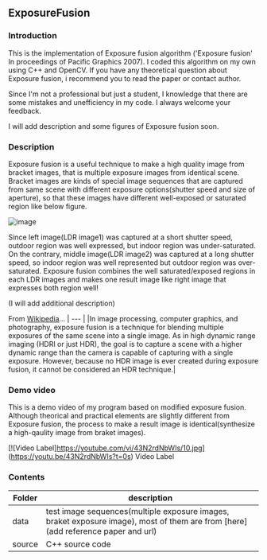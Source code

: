 ## ExposureFusion
### Introduction

This is the implementation of Exposure fusion algorithm ('Exposure fusion' In proceedings of Pacific Graphics 2007).
I coded this algorithm on my own using C++ and OpenCV.
If you have any theoretical question about Exposure fusion, i recommend you to read the paper or contact author.

Since I'm not a professional but just a student, I knowledge that there are some mistakes and unefficiency in my code.
I always welcome your feedback.

I will add description and some figures of Exposure fusion soon.

### Description
Exposure fusion is a useful technique to make a high quality image from bracket images, that is multiple exposure images from identical scene. Bracket images are kinds of special image sequences that are captured from same scene with different exposure options(shutter speed and size of aperture), so that these images have different well-exposed or saturated region like below figure.

![image](https://user-images.githubusercontent.com/36951642/38173271-60ba8972-35f6-11e8-9a58-87374d33973d.png)

Since left image(LDR image1) was captured at a short shutter speed, outdoor region was well expressed, but indoor region was under-saturated. On the contrary, middle image(LDR image2) was captured at a long shutter speed, so indoor region was well represented but outdoor region was over-saturated. Exposure fusion combines the well saturated/exposed regions in each LDR images and makes one result image like right image that expresses both region well!

(I will add additional description)

From [Wikipedia](https://en.wikipedia.org/wiki/Exposure_fusion)...
| --- |
|In image processing, computer graphics, and photography, exposure fusion is a technique for blending multiple exposures of the same scene into a single image. As in high dynamic range imaging (HDRI or just HDR), the goal is to capture a scene with a higher dynamic range than the camera is capable of capturing with a single exposure. However, because no HDR image is ever created during exposure fusion, it cannot be considered an HDR technique.|

### Demo video
This is a demo video of my program based on modified exposure fusion. Although theorical and practical elements are slightly different from Exposure fusion, the process to make a result image is identical(synthesize a high-qaulity image from braket images). 

[![Video Label]https://youtube.com/vi/43N2rdNbWIs/10.jpg] (https://youtu.be/43N2rdNbWIs?t=0s) Video Label

### Contents
| Folder | description |
| --- | --- |
|data|test image sequences(multiple exposure images, braket exposure image), most of them are from [here](add reference paper and url)|
|source|C++ source code|



